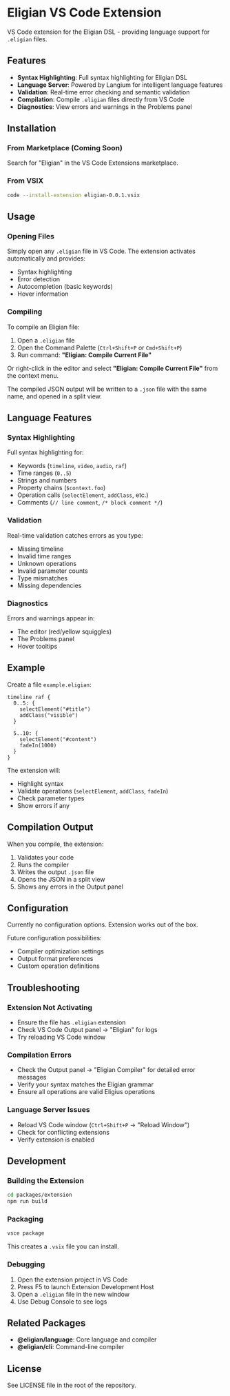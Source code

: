# Eligian VS Code Extension

VS Code extension for the Eligian DSL - providing language support for `.eligian` files.

## Features

- **Syntax Highlighting**: Full syntax highlighting for Eligian DSL
- **Language Server**: Powered by Langium for intelligent language features
- **Validation**: Real-time error checking and semantic validation
- **Compilation**: Compile `.eligian` files directly from VS Code
- **Diagnostics**: View errors and warnings in the Problems panel

## Installation

### From Marketplace (Coming Soon)

Search for "Eligian" in the VS Code Extensions marketplace.

### From VSIX

```bash
code --install-extension eligian-0.0.1.vsix
```

## Usage

### Opening Files

Simply open any `.eligian` file in VS Code. The extension activates automatically and provides:

- Syntax highlighting
- Error detection
- Autocompletion (basic keywords)
- Hover information

### Compiling

To compile an Eligian file:

1. Open a `.eligian` file
2. Open the Command Palette (`Ctrl+Shift+P` or `Cmd+Shift+P`)
3. Run command: **"Eligian: Compile Current File"**

Or right-click in the editor and select **"Eligian: Compile Current File"** from the context menu.

The compiled JSON output will be written to a `.json` file with the same name, and opened in a split view.

## Language Features

### Syntax Highlighting

Full syntax highlighting for:
- Keywords (`timeline`, `video`, `audio`, `raf`)
- Time ranges (`0..5`)
- Strings and numbers
- Property chains (`$context.foo`)
- Operation calls (`selectElement`, `addClass`, etc.)
- Comments (`// line comment`, `/* block comment */`)

### Validation

Real-time validation catches errors as you type:
- Missing timeline
- Invalid time ranges
- Unknown operations
- Invalid parameter counts
- Type mismatches
- Missing dependencies

### Diagnostics

Errors and warnings appear in:
- The editor (red/yellow squiggles)
- The Problems panel
- Hover tooltips

## Example

Create a file `example.eligian`:

```eligian
timeline raf {
  0..5: {
    selectElement("#title")
    addClass("visible")
  }

  5..10: {
    selectElement("#content")
    fadeIn(1000)
  }
}
```

The extension will:
- Highlight syntax
- Validate operations (`selectElement`, `addClass`, `fadeIn`)
- Check parameter types
- Show errors if any

## Compilation Output

When you compile, the extension:
1. Validates your code
2. Runs the compiler
3. Writes the output `.json` file
4. Opens the JSON in a split view
5. Shows any errors in the Output panel

## Configuration

Currently no configuration options. Extension works out of the box.

Future configuration possibilities:
- Compiler optimization settings
- Output format preferences
- Custom operation definitions

## Troubleshooting

### Extension Not Activating

- Ensure the file has `.eligian` extension
- Check VS Code Output panel → "Eligian" for logs
- Try reloading VS Code window

### Compilation Errors

- Check the Output panel → "Eligian Compiler" for detailed error messages
- Verify your syntax matches the Eligian grammar
- Ensure all operations are valid Eligius operations

### Language Server Issues

- Reload VS Code window (`Ctrl+Shift+P` → "Reload Window")
- Check for conflicting extensions
- Verify extension is enabled

## Development

### Building the Extension

```bash
cd packages/extension
npm run build
```

### Packaging

```bash
vsce package
```

This creates a `.vsix` file you can install.

### Debugging

1. Open the extension project in VS Code
2. Press F5 to launch Extension Development Host
3. Open a `.eligian` file in the new window
4. Use Debug Console to see logs

## Related Packages

- **@eligian/language**: Core language and compiler
- **@eligian/cli**: Command-line compiler

## License

See LICENSE file in the root of the repository.
